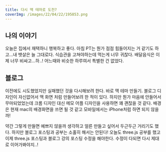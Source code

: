 ```yaml
---
title: 다시 맥 테마로 도전?
coverImg: /images/22/04/22/195853.png
---
```


## 나의 이야기

오늘은 집에서 재택하니 행복하고 좋다. 아침 PT는 뭔가 점점 힘들어지는 거 같기도 하고...내 뱃살은 늘 그대로다. 식습관을 고쳐야하는데 먹는게 너무 귀찮다. 배달음식은 이제 너무 비싸고...하..! 어느때와 비슷한 하루여서 특별한 건 없었다.

## 블로그

이전에도 시도했었지만 실패했던 것을 다시해보려 한다. 바로 맥 테마 만들기. 블로그 디자인이 자신없어서 맥 화면 처럼 만들어보려 한 적이 있다. 하지만 뭔가 마음에 안들어서 무마되었었는데 크롬 디자인 대신 메모 어플 디자인을 사용하면 꽤 괜찮을 것 같다. 배경은 현재 mac의 배경화면을 쓰면 될 것 같고 모바일에서는 iPhone처럼 하면 되지 않을까!

약간 그렇게 만들면 예쁘지 않을까 생각하고 얼른 만들고 싶어서 두근두근 거리기도 했다. 하지만 블로그 포스팅과 공부는 소홀히 해서는 안된다! 오늘도 three.js 공부를 했고 이제 three.js 포스팅과 블로그 강의 포스팅 수정을 해야한다. 수정이 다되면 다시 제대로 이어가봐야지..!

